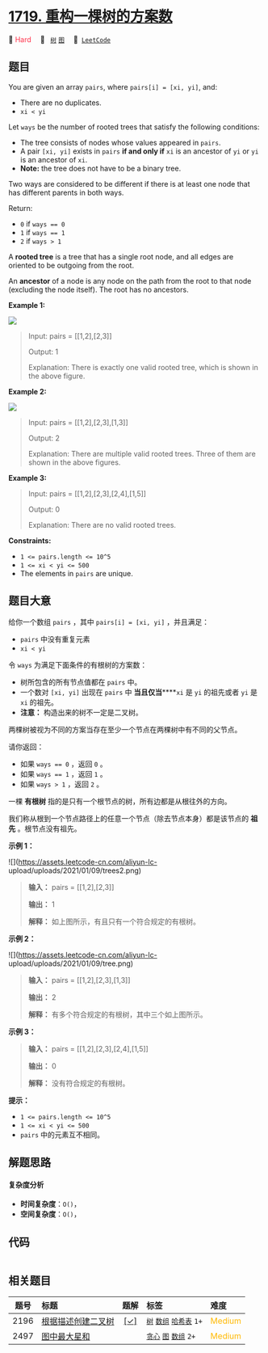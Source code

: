 # [1719. 重构一棵树的方案数](https://leetcode.com/problems/number-of-ways-to-reconstruct-a-tree)

🔴 <font color=#ff334b>Hard</font>&emsp; 🔖&ensp; [`树`](/tag/tree.md) [`图`](/tag/graph.md)&emsp; 🔗&ensp;[`LeetCode`](https://leetcode.com/problems/number-of-ways-to-reconstruct-a-tree)

## 题目

You are given an array `pairs`, where `pairs[i] = [xi, yi]`, and:

  * There are no duplicates.
  * `xi < yi`

Let `ways` be the number of rooted trees that satisfy the following
conditions:

  * The tree consists of nodes whose values appeared in `pairs`.
  * A pair `[xi, yi]` exists in `pairs` **if and only if** `xi` is an ancestor of `yi` or `yi` is an ancestor of `xi`.
  * **Note:** the tree does not have to be a binary tree.

Two ways are considered to be different if there is at least one node that has
different parents in both ways.

Return:

  * `0` if `ways == 0`
  * `1` if `ways == 1`
  * `2` if `ways > 1`

A **rooted tree** is a tree that has a single root node, and all edges are
oriented to be outgoing from the root.

An **ancestor** of a node is any node on the path from the root to that node
(excluding the node itself). The root has no ancestors.



**Example 1:**

![](https://assets.leetcode.com/uploads/2020/12/03/trees2.png)

> Input: pairs = [[1,2],[2,3]]
> 
> Output: 1
> 
> Explanation: There is exactly one valid rooted tree, which is shown in the above figure.

**Example 2:**

![](https://assets.leetcode.com/uploads/2020/12/03/tree.png)

> Input: pairs = [[1,2],[2,3],[1,3]]
> 
> Output: 2
> 
> Explanation: There are multiple valid rooted trees. Three of them are shown in the above figures.

**Example 3:**

> Input: pairs = [[1,2],[2,3],[2,4],[1,5]]
> 
> Output: 0
> 
> Explanation: There are no valid rooted trees.



**Constraints:**

  * `1 <= pairs.length <= 10^5`
  * `1 <= xi < yi <= 500`
  * The elements in `pairs` are unique.


## 题目大意

给你一个数组 `pairs` ，其中 `pairs[i] = [xi, yi]` ，并且满足：

  * `pairs` 中没有重复元素
  * `xi < yi`

令 `ways` 为满足下面条件的有根树的方案数：

  * 树所包含的所有节点值都在 `pairs` 中。
  * 一个数对 `[xi, yi]` 出现在 `pairs` 中 **当且仅当******`xi` 是 `yi` 的祖先或者 `yi` 是 `xi` 的祖先。
  * **注意：** 构造出来的树不一定是二叉树。

两棵树被视为不同的方案当存在至少一个节点在两棵树中有不同的父节点。

请你返回：

  * 如果 `ways == 0` ，返回 `0` 。
  * 如果 `ways == 1` ，返回 `1` 。
  * 如果 `ways > 1` ，返回 `2` 。

一棵 **有根树** 指的是只有一个根节点的树，所有边都是从根往外的方向。

我们称从根到一个节点路径上的任意一个节点（除去节点本身）都是该节点的 **祖先** 。根节点没有祖先。

**示例 1：**

![](https://assets.leetcode-cn.com/aliyun-lc-
upload/uploads/2021/01/09/trees2.png)

> 
> 
> 
> 
> 
> **输入：** pairs = [[1,2],[2,3]]
> 
> **输出：** 1
> 
> **解释：** 如上图所示，有且只有一个符合规定的有根树。
> 
> 

**示例 2：**

![](https://assets.leetcode-cn.com/aliyun-lc-
upload/uploads/2021/01/09/tree.png)

> 
> 
> 
> 
> 
> **输入：** pairs = [[1,2],[2,3],[1,3]]
> 
> **输出：** 2
> 
> **解释：** 有多个符合规定的有根树，其中三个如上图所示。
> 
> 

**示例 3：**

> 
> 
> 
> 
> 
> **输入：** pairs = [[1,2],[2,3],[2,4],[1,5]]
> 
> **输出：** 0
> 
> **解释：** 没有符合规定的有根树。

**提示：**

  * `1 <= pairs.length <= 10^5`
  * `1 <= xi < yi <= 500`
  * `pairs` 中的元素互不相同。


## 解题思路

#### 复杂度分析

- **时间复杂度**：`O()`，
- **空间复杂度**：`O()`，

## 代码

```javascript

```

## 相关题目

<!-- prettier-ignore -->
| 题号 | 标题 | 题解 | 标签 | 难度 |
| :------: | :------ | :------: | :------ | :------ |
| 2196 | [根据描述创建二叉树](https://leetcode.com/problems/create-binary-tree-from-descriptions) | [[✓]](/problem/2196.md) |  [`树`](/tag/tree.md) [`数组`](/tag/array.md) [`哈希表`](/tag/hash-table.md) `1+` | <font color=#ffb800>Medium</font> |
| 2497 | [图中最大星和](https://leetcode.com/problems/maximum-star-sum-of-a-graph) |  |  [`贪心`](/tag/greedy.md) [`图`](/tag/graph.md) [`数组`](/tag/array.md) `2+` | <font color=#ffb800>Medium</font> |